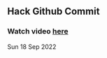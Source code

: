 
 ## Hack Github Commit 
 ### Watch video <a href="https://www.youtube.com">here</a> 
 Sun 18 Sep 2022 

